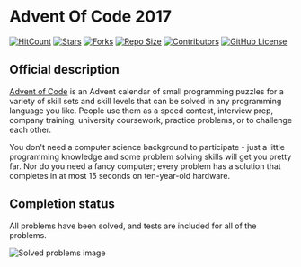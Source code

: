 # Advent Of Code 2017
[![HitCount](http://hits.dwyl.io/JnxF/advent-of-code-2017.svg)](http://hits.dwyl.io/JnxF/advent-of-code-2017)
[![Stars](https://img.shields.io/github/stars/JnxF/advent-of-code-2017.svg)](https://GitHub.com/JnxF/advent-of-code-2017/stargazers/)
[![Forks](https://img.shields.io/github/forks/JnxF/advent-of-code-2017.svg)](https://GitHub.com/JnxF/advent-of-code-2017/network/)
[![Repo Size](https://img.shields.io/github/repo-size/JnxF/advent-of-code-2017.svg)](https://github.com/JnxF/advent-of-code-2017)
[![Contributors](https://img.shields.io/github/contributors/JnxF/advent-of-code-2017.svg)](https://GitHub.com/JnxF/advent-of-code-2017/graphs/contributors/)
[![GitHub License](https://img.shields.io/github/license/JnxF/advent-of-code-2017.svg)](https://github.com/JnxF/advent-of-code-2017/blob/master/LICENSE)

## Official description

<a href="https://adventofcode.com/2017">Advent of Code</a> is an Advent calendar of small programming puzzles for a variety of skill sets and skill levels that can be solved in any programming language you like. People use them as a speed contest, interview prep, company training, university coursework, practice problems, or to challenge each other.

You don't need a computer science background to participate - just a little programming knowledge and some problem solving skills will get you pretty far. Nor do you need a fancy computer; every problem has a solution that completes in at most 15 seconds on ten-year-old hardware.


## Completion status

All problems have been solved, and tests are included for all of the problems.

![Solved problems image](https://user-images.githubusercontent.com/1232044/58368128-eae68880-7ee8-11e9-8708-e1e257d87ccf.png)
